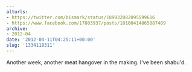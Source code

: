 ```yaml
---
alturls:
- https://twitter.com/bismark/status/189932082095599616
- https://www.facebook.com/17803937/posts/10100414865887409
archive:
- 2012-04
date: '2012-04-11T04:25:11+00:00'
slug: '1334118311'
---
```


Another week, another meat hangover in the making. I've been shabu'd.

